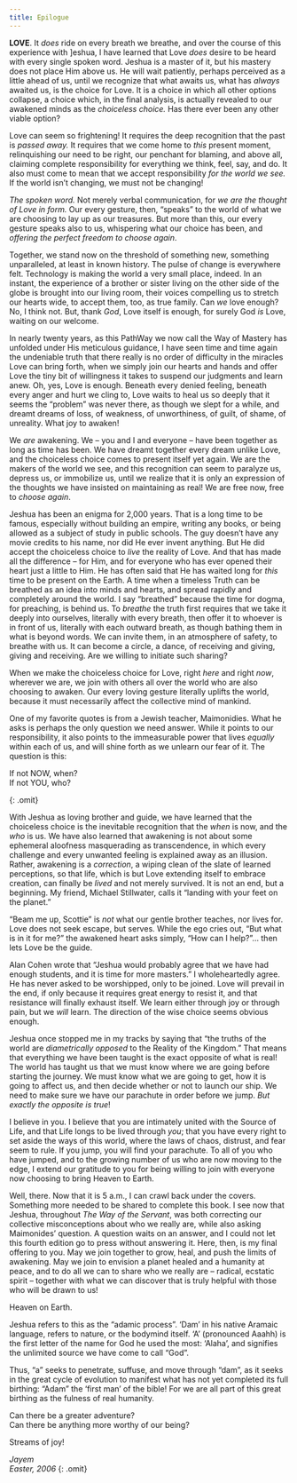 ```yaml
---
title: Epilogue
---
```


__LOVE__. It *does* ride on every breath we breathe, and over the course of
this experience with ]eshua, I have learned that Love *does* desire to be
heard with every single spoken word. Jeshua is a master of it, but his
mastery does not place Him above us. He will wait patiently, perhaps
perceived as a little ahead of us, until we recognize that what awaits
us, what has *always* awaited us, is the choice for Love. It is a choice
in which all other options collapse, a choice which, in the final
analysis, is actually revealed to our awakened minds as the *choiceless
choice.* Has there ever been any other viable option?

Love can seem so frightening! It requires the deep recognition that the
past is *passed away.* It requires that we come home to *this* present
moment, relinquishing our need to be right, our penchant for blaming,
and above all, claiming complete responsibility for everything we think,
feel, say, and do. It also must come to mean that we accept
responsibility *for the world we see.* If the world isn’t changing, we
must not be changing!

*The spoken word.* Not merely verbal communication, for *we are the thought
of Love in form.* Our every gesture, then, “speaks” to the world of what
we are choosing to lay up as our treasures. But more than this, our
every gesture speaks also to us, whispering what our choice has been,
and *offering the perfect freedom to choose again*.

Together, we stand now on the threshold of something new, something
unparalleled, at least in known history. The pulse of change is
everywhere felt. Technology is making the world
a very small place, indeed. In an instant, the experience of a brother
or sister living on the other side of the globe is brought into our
living room, their voices compelling us to stretch our hearts wide, to
accept them, too, as true family. Can *we* love enough? No, I think not.
But, thank *God*, Love itself is enough, for surely God *is* Love, waiting
on our welcome.

In nearly twenty years, as this PathWay we now call the Way of Mastery
has unfolded under His meticulous guidance, I have seen time and time
again the undeniable truth that there really is no order of difficulty
in the miracles Love can bring forth, when we simply join our hearts and
hands and offer Love the tiny bit of willingness it takes to suspend our
judgments and learn anew. Oh, yes, Love is enough. Beneath every denied
feeling, beneath every anger and hurt we cling to, Love waits to heal us
so deeply that it seems the “problem” was never there, as though we
slept for a while, and dreamt dreams of loss, of weakness, of
unworthiness, of guilt, of shame, of unreality. What joy to awaken!

We *are* awakening. We – you and I and everyone – have been together as
long as time has been. We have dreamt together every dream unlike Love,
and the choiceless choice comes to present itself yet again. We are the
makers of the world we see, and this recognition can seem to paralyze
us, depress us, or immobilize us, until we realize that it is only an
expression of the thoughts we have insisted on maintaining as real! We
are free now, free to *choose again*.

Jeshua has been an enigma for 2,000 years. That is a long time to be
famous, especially without building an empire, writing any books, or
being allowed as a subject of study in public schools. The guy doesn’t
have any movie credits to his name, nor did He ever invent anything. But
He did accept the choiceless choice to *live* the reality of Love. And
that has made all the difference – for Him, and for everyone who has
ever opened their heart just a little to Him. He has often said that He
has waited long for *this* time to be present on the Earth. A time when a
timeless Truth can be breathed as an idea into minds and hearts, and
spread rapidly and completely around the world. I say “breathed” because
the time for dogma, for preaching, is behind us. To *breathe* the truth
first requires that we take it deeply into ourselves, literally with
every breath, then offer it to whoever is in front of us, literally with
each outward breath, as though bathing them in what is beyond words. We
can invite them, in an atmosphere of safety, to breathe with us. It can
become a circle, a dance, of receiving and giving, giving and receiving.
Are we willing to initiate such sharing?

When we make the choiceless choice for Love, right *here* and right *now*,
wherever we are, we join with others all over the world who are also
choosing to awaken. Our every loving gesture literally uplifts the
world, because it must necessarily affect the collective mind of
mankind.

One of my favorite quotes is from a Jewish teacher, Maimonidies. What he
asks is perhaps the only question we need answer. While it points to our
responsibility, it also points to the immeasurable power that lives
*equally* within each of us, and will shine forth as we unlearn our fear
of it. The question is this:

<p markdown="1" class="center indent">If not NOW, when?<br/>
If not YOU, who?</p>
{: .omit}

With Jeshua as loving brother and guide, we have learned that the
choiceless choice is the inevitable recognition that the *when* is now,
and the *who* is us. We have also learned that awakening is not about some
ephemeral aloofness masquerading as transcendence, in which every
challenge and every unwanted feeling is explained away as an illusion.
Rather, awakening is a *correction*, a wiping clean of the slate of
learned perceptions, so that life, which is but Love extending itself to
embrace creation, can finally be *lived* and not merely survived. It is
not an end, but a beginning. My friend, Michael Stillwater, calls it
“landing with your feet on the planet.”

“Beam me up, Scottie” is *not* what our gentle brother teaches, nor lives
for. Love does not seek escape, but serves. While the ego cries out,
“But what is in it for me?” the awakened heart asks simply, “How can I
help?”&hellip; then lets Love be the guide.

Alan Cohen wrote that “Jeshua would probably agree that we have had
enough students, and it is time for more masters.” I wholeheartedly
agree. He has never asked to be worshipped, only to be joined. Love will
prevail in the end, if only because it requires great energy to resist
it, and that resistance will finally exhaust itself. We learn either
through joy or through pain, but we *will* learn. The direction of the
wise choice seems obvious enough.

Jeshua once stopped me in my tracks by saying that “the truths of the
world are *diametrically opposed* to the Reality of the Kingdom.” That
means that everything we have been taught is the exact opposite of what
is real! The world has taught us that we must know where we are going
before starting the journey. We must know what we are going to get, how
it is going to affect us, and then decide whether or not to launch our
ship. We need to make sure we have our parachute in order before we
jump. *But exactly the opposite is true*!

I believe in you. I believe that you are intimately united with the
Source of Life, and that Life longs to be lived through *you*; that you
have every right to set aside the ways of this world, where the laws of
chaos, distrust, and fear seem to rule. If you jump, you will find your
parachute. To all of you who have jumped, and to the growing number of
us who are now moving to the edge, I extend our gratitude to you for
being willing to join with everyone now choosing to bring Heaven to
Earth.

Well, there. Now that it is 5 a.m., I can crawl back under the covers.
Something more needed to be shared to complete this book. I see now that
Jeshua, throughout *The Way of the Servant*, was both correcting our
collective misconceptions about who we really are, while also asking
Maimonides’ question. A question waits on an answer, and I could not let
this fourth edition go to press without answering it. Here, then, is my
final offering to you. May we join together to grow, heal, and push the
limits of awakening. May we join to envision a planet healed and a
humanity at peace, and to do all we can to share who we really are –
radical, ecstatic spirit – together with what we can discover that is
truly helpful with those who will be drawn to us!

<p markdown="1" class="quote">Heaven on Earth.</p>

Jeshua refers to this as the “adamic process”. ‘Dam’ in his native
Aramaic language, refers to nature, or the bodymind itself. ‘A’
(pronounced Aaahh) is the first letter of the name for God he used the
most: ‘Alaha’, and signifies the unlimited source we have come to call
“God”.

Thus, “a” seeks to penetrate, suffuse, and move through “dam”, as it
seeks in the great cycle of evolution to manifest what has not yet
completed its full birthing: “Adam” the ‘first man’ of the bible! For we
are all part of this great birthing as the fulness of real humanity.

<p markdown="1" class="quote">Can there be a greater adventure? <br/>
Can there be anything more worthy of our being?</p>

Streams of joy!

*Jayem<br/>
Easter, 2006*
{: .omit}

